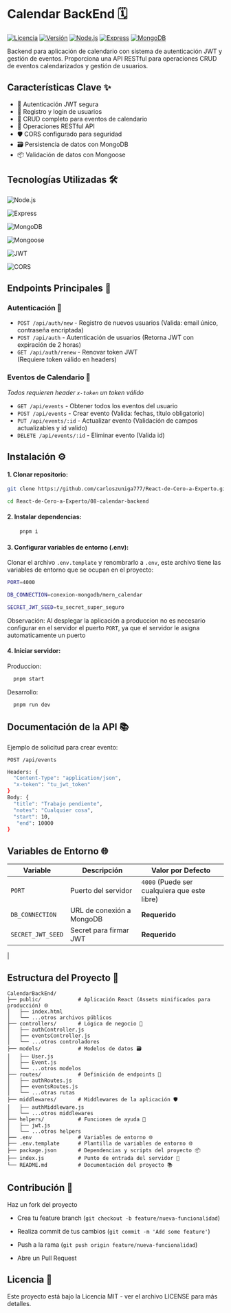 # Calendar BackEnd 🗓️

[![Licencia](https://img.shields.io/badge/Licencia-MIT-blue.svg)](https://opensource.org/licenses/MIT) [![Versión](https://img.shields.io/badge/Versión-1.0.0-brightgreen.svg)]() [![Node.js](https://img.shields.io/badge/Node.js-18.x-green)](https://nodejs.org/) [![Express](https://img.shields.io/badge/Express-4.x-blue)](https://expressjs.com/) [![MongoDB](https://img.shields.io/badge/MongoDB-6.x-green)](https://www.mongodb.com/)


Backend para aplicación de calendario con sistema de autenticación JWT y gestión de eventos. Proporciona una API RESTful para operaciones CRUD de eventos calendarizados y gestión de usuarios.

## Características Clave ✨
- 🔐 Autenticación JWT segura
- 👤 Registro y login de usuarios
- 📅 CRUD completo para eventos de calendario
- 🔄 Operaciones RESTful API
- 🛡️ CORS configurado para seguridad
- 🗃️ Persistencia de datos con MongoDB
- 📦 Validación de datos con Mongoose

## Tecnologías Utilizadas 🛠️
![Node.js](https://img.shields.io/badge/-Node.js-339933?logo=node.js&logoColor=white)

![Express](https://img.shields.io/badge/-Express-000000?logo=express&logoColor=white)

![MongoDB](https://img.shields.io/badge/-MongoDB-47A248?logo=mongodb&logoColor=white)

![Mongoose](https://img.shields.io/badge/-Mongoose-880000?logo=mongoose&logoColor=white)

![JWT](https://img.shields.io/badge/-JWT-000000?logo=jsonwebtokens&logoColor=white)

![CORS](https://img.shields.io/badge/-CORS-000000?logo=cors&logoColor=white)

## Endpoints Principales 🔌

### Autenticación 🔑
- `POST /api/auth/new` - Registro de nuevos usuarios (Valida: email único, contraseña encriptada) 
- `POST /api/auth` -  Autenticación de usuarios (Retorna JWT con expiración de 2 horas)
- `GET /api/auth/renew` -  Renovar token JWT  
  (Requiere token válido en headers)

### Eventos de Calendario 📅
_Todos requieren header `x-token` un token válido_

- `GET /api/events` - Obtener todos los eventos del usuario  
- `POST /api/events` - Crear evento  (Valida: fechas, título obligatorio)
- `PUT /api/events/:id` - Actualizar evento  (Validación de campos actualizables y id valido)
- `DELETE /api/events/:id` - Eliminar evento   (Valida id)

## Instalación ⚙️

#### 1. Clonar repositorio:
```bash
git clone https://github.com/carloszuniga777/React-de-Cero-a-Experto.git

cd React-de-Cero-a-Experto/08-calendar-backend
```

#### 2. Instalar dependencias:
```bash
    pnpm i
```

#### 3. Configurar variables de entorno (.env):

Clonar el archivo `.env.template` y renombrarlo a `.env`,
este archivo tiene las variables de entorno que se ocupan en el proyecto:

```bash
PORT=4000

DB_CONNECTION=conexion-mongodb/mern_calendar

SECRET_JWT_SEED=tu_secret_super_seguro

```

Observación: Al desplegar la aplicación a produccion no es necesario configurar en el servidor el puerto `PORT`, ya que el servidor le asigna automaticamente un puerto

#### 4. Iniciar servidor:

  Produccion:

  ```bash
    pnpm start
  ```

  Desarrollo:

  ```bash
    pnpm run dev
  ```  

## Documentación de la API 📚 

Ejemplo de solicitud para crear evento:


`POST /api/events`

```bash
Headers: {
  "Content-Type": "application/json",
  "x-token": "tu_jwt_token"
}
Body: {
  "title": "Trabajo pendiente",
  "notes": "Cualquier cosa",
  "start": 10,
   "end": 10000
}
```

## Variables de Entorno 🌐

| Variable       | Descripción                  | Valor por Defecto       |
|----------------|------------------------------|-------------------------|
| `PORT`         | Puerto del servidor          | `4000` (Puede ser cualquiera que este libre)                  |
| `DB_CONNECTION`  | URL de conexión a MongoDB    | **Requerido**       |
| `SECRET_JWT_SEED`  | Secret para firmar JWT      | **Requerido**           |
|


## Estructura del Proyecto 📂

```
CalendarBackEnd/
├── public/            # Aplicación React (Assets minificados para producción) 🌐
│   ├── index.html
│   └── ...otros archivos públicos
├── controllers/       # Lógica de negocio 📜
│   ├── authController.js
│   ├── eventsController.js
│   └── ...otros controladores
├── models/            # Modelos de datos 🗃️
│   ├── User.js
│   ├── Event.js
│   └── ...otros modelos
├── routes/            # Definición de endpoints 🚪
│   ├── authRoutes.js
│   ├── eventsRoutes.js
│   └── ...otras rutas
├── middlewares/       # Middlewares de la aplicación 🛡️
│   ├── authMiddleware.js
│   └── ...otros middlewares
├── helpers/           # Funciones de ayuda 🔧
│   ├── jwt.js
│   └── ...otros helpers
├── .env               # Variables de entorno 🌐
├── .env.template      # Plantilla de variables de entorno 🌐
├── package.json       # Dependencias y scripts del proyecto 📦
├── index.js           # Punto de entrada del servidor 🚀
└── README.md          # Documentación del proyecto 📚
```

## Contribución 🤝
Haz un fork del proyecto

- Crea tu feature branch (`git checkout -b feature/nueva-funcionalidad`)

- Realiza commit de tus cambios (`git commit -m 'Add some feature'`)

- Push a la rama (`git push origin feature/nueva-funcionalidad`)

- Abre un Pull Request

## Licencia 📄
Este proyecto está bajo la Licencia MIT - ver el archivo LICENSE para más detalles.